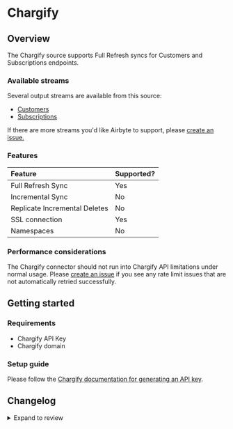 # Chargify

## Overview

The Chargify source supports Full Refresh syncs for Customers and Subscriptions endpoints.

### Available streams

Several output streams are available from this source:

- [Customers](https://developers.chargify.com/docs/api-docs/b3A6MTQxMDgyNzY-list-or-find-customers)
- [Subscriptions](https://developers.chargify.com/docs/api-docs/b3A6MTQxMDgzODk-list-subscriptions)

If there are more streams you'd like Airbyte to support, please [create an issue.](https://github.com/airbytehq/airbyte/issues/new/choose)

### Features

| Feature                       | Supported? |
| :---------------------------- | :--------- |
| Full Refresh Sync             | Yes        |
| Incremental Sync              | No         |
| Replicate Incremental Deletes | No         |
| SSL connection                | Yes        |
| Namespaces                    | No         |

### Performance considerations

The Chargify connector should not run into Chargify API limitations under normal usage. Please [create an issue](https://github.com/airbytehq/airbyte/issues) if you see any rate limit issues that are not automatically retried successfully.

## Getting started

### Requirements

- Chargify API Key
- Chargify domain

### Setup guide

Please follow the [Chargify documentation for generating an API key](https://developers.chargify.com/docs/api-docs/YXBpOjE0MTA4MjYx-chargify-api).

## Changelog

<details>
  <summary>Expand to review</summary>

| Version | Date       | Pull Request                                             | Subject                                     |
| :------ | :--------- | :------------------------------------------------------- | :------------------------------------------ |
| 0.5.1 | 2024-11-04 | [47903](https://github.com/airbytehq/airbyte/pull/47903) | Update dependencies |
| 0.5.0 | 2024-08-23 | [44602](https://github.com/airbytehq/airbyte/pull/44602) | Refactor connector to manifest-only format |
| 0.4.15 | 2024-08-17 | [44230](https://github.com/airbytehq/airbyte/pull/44230) | Update dependencies |
| 0.4.14 | 2024-08-12 | [43775](https://github.com/airbytehq/airbyte/pull/43775) | Update dependencies |
| 0.4.13 | 2024-08-10 | [43612](https://github.com/airbytehq/airbyte/pull/43612) | Update dependencies |
| 0.4.12 | 2024-08-03 | [43222](https://github.com/airbytehq/airbyte/pull/43222) | Update dependencies |
| 0.4.11 | 2024-07-27 | [42765](https://github.com/airbytehq/airbyte/pull/42765) | Update dependencies |
| 0.4.10 | 2024-07-20 | [42300](https://github.com/airbytehq/airbyte/pull/42300) | Update dependencies |
| 0.4.9 | 2024-07-13 | [41811](https://github.com/airbytehq/airbyte/pull/41811) | Update dependencies |
| 0.4.8 | 2024-07-10 | [41375](https://github.com/airbytehq/airbyte/pull/41375) | Update dependencies |
| 0.4.7 | 2024-07-09 | [41130](https://github.com/airbytehq/airbyte/pull/41130) | Update dependencies |
| 0.4.6 | 2024-07-06 | [40962](https://github.com/airbytehq/airbyte/pull/40962) | Update dependencies |
| 0.4.5 | 2024-06-25 | [40314](https://github.com/airbytehq/airbyte/pull/40314) | Update dependencies |
| 0.4.4 | 2024-06-22 | [40123](https://github.com/airbytehq/airbyte/pull/40123) | Update dependencies |
| 0.4.3 | 2024-06-15 | [38814](https://github.com/airbytehq/airbyte/pull/38814) | Make connector compatible with builder |
| 0.4.2 | 2024-06-06 | [39306](https://github.com/airbytehq/airbyte/pull/39306) | [autopull] Upgrade base image to v1.2.2 |
| 0.4.1 | 2024-05-20 | [38444](https://github.com/airbytehq/airbyte/pull/38444) | [autopull] base image + poetry + up_to_date |
| 0.4.0 | 2023-10-16 | [31116](https://github.com/airbytehq/airbyte/pull/31116) | Add Coupons, Transactions, Invoices Streams |
| 0.3.0 | 2023-08-10 | [29130](https://github.com/airbytehq/airbyte/pull/29130) | Migrate Python CDK to Low Code |
| 0.2.0 | 2023-08-08 | [29218](https://github.com/airbytehq/airbyte/pull/29218) | Fix schema |
| 0.1.0 | 2022-03-16 | [10853](https://github.com/airbytehq/airbyte/pull/10853) | Initial release |

</details>
